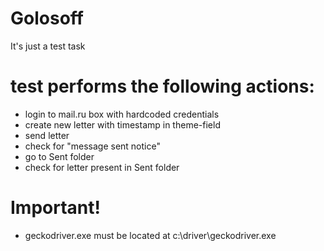 # Golosoff

It's just a test task

# test performs the following actions:
  - login to mail.ru box with hardcoded credentials
  - create new letter with timestamp in theme-field
  - send letter
  - check for "message sent notice"
  - go to Sent folder
  - check for letter present in Sent folder

# Important!

  - geckodriver.exe must be located at c:\driver\geckodriver.exe
